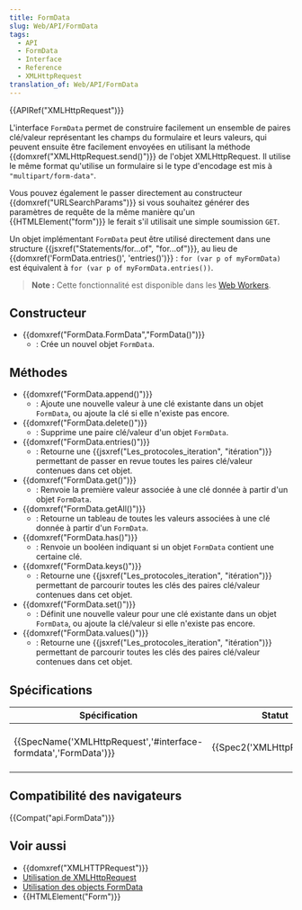 ```yaml
---
title: FormData
slug: Web/API/FormData
tags:
  - API
  - FormData
  - Interface
  - Reference
  - XMLHttpRequest
translation_of: Web/API/FormData
---
```

{{APIRef("XMLHttpRequest")}}

L'interface `FormData` permet de construire facilement un ensemble de paires clé/valeur représentant les champs du formulaire et leurs valeurs, qui peuvent ensuite être facilement envoyées en utilisant la méthode {{domxref("XMLHttpRequest.send()")}} de l'objet XMLHttpRequest. Il utilise le même format qu'utilise un formulaire si le type d'encodage est mis à `"multipart/form-data"`.

Vous pouvez également le passer directement au constructeur {{domxref("URLSearchParams")}} si vous souhaitez générer des paramètres de requête de la même manière qu'un {{HTMLElement("form")}} le ferait s'il utilisait une simple soumission `GET`.

Un objet implémentant `FormData` peut être utilisé directement dans une structure {{jsxref("Statements/for...of", "for...of")}}, au lieu de {{domxref('FormData.entries()', 'entries()')}} : `for (var p of myFormData)` est équivalent à `for (var p of myFormData.entries())`.

> **Note :** Cette fonctionnalité est disponible dans les [Web Workers](/fr/docs/Web/API/Web_Workers_API).

## Constructeur

- {{domxref("FormData.FormData","FormData()")}}
  - : Crée un nouvel objet `FormData`.

## Méthodes

- {{domxref("FormData.append()")}}
  - : Ajoute une nouvelle valeur à une clé existante dans un objet `FormData`, ou ajoute la clé si elle n'existe pas encore.
- {{domxref("FormData.delete()")}}
  - : Supprime une paire clé/valeur d'un objet `FormData`.
- {{domxref("FormData.entries()")}}
  - : Retourne une {{jsxref("Les_protocoles_iteration", "itération")}} permettant de passer en revue toutes les paires clé/valeur contenues dans cet objet.
- {{domxref("FormData.get()")}}
  - : Renvoie la première valeur associée à une clé donnée à partir d'un objet `FormData`.
- {{domxref("FormData.getAll()")}}
  - : Retourne un tableau de toutes les valeurs associées à une clé donnée à partir d'un `FormData`.
- {{domxref("FormData.has()")}}
  - : Renvoie un booléen indiquant si un objet `FormData` contient une certaine clé.
- {{domxref("FormData.keys()")}}
  - : Retourne une {{jsxref("Les_protocoles_iteration", "itération")}} permettant de parcourir toutes les clés des paires clé/valeur contenues dans cet objet.
- {{domxref("FormData.set()")}}
  - : Définit une nouvelle valeur pour une clé existante dans un objet `FormData`, ou ajoute la clé/valeur si elle n'existe pas encore.
- {{domxref("FormData.values()")}}
  - : Retourne une {{jsxref("Les_protocoles_iteration", "itération")}} permettant de parcourir toutes les clés des paires clé/valeur contenues dans cet objet.

## Spécifications

| Spécification                                                                        | Statut                               | Commentaire                         |
| ------------------------------------------------------------------------------------ | ------------------------------------ | ----------------------------------- |
| {{SpecName('XMLHttpRequest','#interface-formdata','FormData')}} | {{Spec2('XMLHttpRequest')}} | FormData définit dans les specs XHR |

## Compatibilité des navigateurs

{{Compat("api.FormData")}}

## Voir aussi

- {{domxref("XMLHTTPRequest")}}
- [Utilisation de XMLHttpRequest](/fr/docs/Web/API/XMLHttpRequest/Utiliser_XMLHttpRequest)
- [Utilisation des objects FormData](/fr/docs/Web/API/FormData/Utilisation_objets_FormData)
- {{HTMLElement("Form")}}
